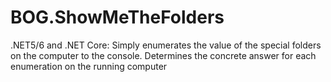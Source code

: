 # BOG.ShowMeTheFolders
.NET5/6 and .NET Core: Simply enumerates the value of the special folders on the computer to the console.  Determines the concrete answer for each enumeration on the running computer
